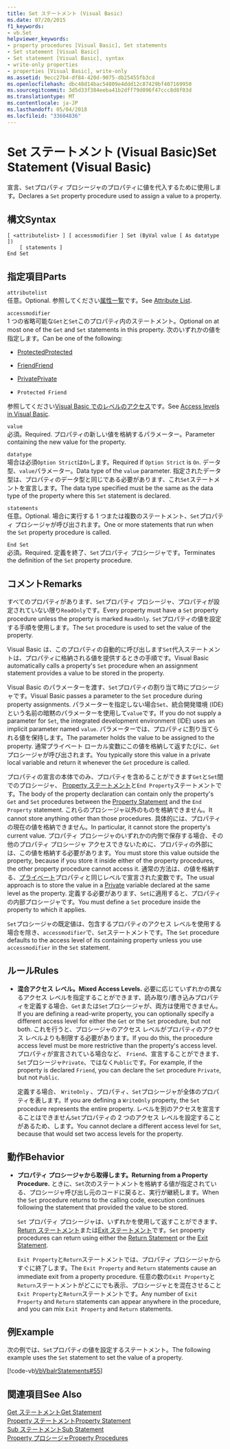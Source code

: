 ```yaml
---
title: Set ステートメント (Visual Basic)
ms.date: 07/20/2015
f1_keywords:
- vb.Set
helpviewer_keywords:
- property procedures [Visual Basic], Set statements
- Set statement [Visual Basic]
- Set statement [Visual Basic], syntax
- write-only properties
- properties [Visual Basic], write-only
ms.assetid: 9ecc27b4-df84-420d-9075-db25455fb3cd
ms.openlocfilehash: dbc48d14bac54809e4ddd12c87429bf407169950
ms.sourcegitcommit: 3d5d33f384eeba41b2dff79d096f47ccc8d8f03d
ms.translationtype: MT
ms.contentlocale: ja-JP
ms.lasthandoff: 05/04/2018
ms.locfileid: "33604836"
---
```

# <a name="set-statement-visual-basic"></a><span data-ttu-id="6f8b5-102">Set ステートメント (Visual Basic)</span><span class="sxs-lookup"><span data-stu-id="6f8b5-102">Set Statement (Visual Basic)</span></span>
<span data-ttu-id="6f8b5-103">宣言、`Set`プロパティ プロシージャのプロパティに値を代入するために使用します。</span><span class="sxs-lookup"><span data-stu-id="6f8b5-103">Declares a `Set` property procedure used to assign a value to a property.</span></span>  
  
## <a name="syntax"></a><span data-ttu-id="6f8b5-104">構文</span><span class="sxs-lookup"><span data-stu-id="6f8b5-104">Syntax</span></span>  
  
```  
[ <attributelist> ] [ accessmodifier ] Set (ByVal value [ As datatype ])  
    [ statements ]  
End Set  
```  
  
## <a name="parts"></a><span data-ttu-id="6f8b5-105">指定項目</span><span class="sxs-lookup"><span data-stu-id="6f8b5-105">Parts</span></span>  
 `attributelist`  
 <span data-ttu-id="6f8b5-106">任意。</span><span class="sxs-lookup"><span data-stu-id="6f8b5-106">Optional.</span></span> <span data-ttu-id="6f8b5-107">参照してください[属性一覧](../../../visual-basic/language-reference/statements/attribute-list.md)です。</span><span class="sxs-lookup"><span data-stu-id="6f8b5-107">See [Attribute List](../../../visual-basic/language-reference/statements/attribute-list.md).</span></span>  
  
 `accessmodifier`  
 <span data-ttu-id="6f8b5-108">1 つの省略可能な`Get`と`Set`このプロパティ内のステートメント。</span><span class="sxs-lookup"><span data-stu-id="6f8b5-108">Optional on at most one of the `Get` and `Set` statements in this property.</span></span> <span data-ttu-id="6f8b5-109">次のいずれかの値を指定します。</span><span class="sxs-lookup"><span data-stu-id="6f8b5-109">Can be one of the following:</span></span>  
  
-   [<span data-ttu-id="6f8b5-110">Protected</span><span class="sxs-lookup"><span data-stu-id="6f8b5-110">Protected</span></span>](../../../visual-basic/language-reference/modifiers/protected.md)  
  
-   [<span data-ttu-id="6f8b5-111">Friend</span><span class="sxs-lookup"><span data-stu-id="6f8b5-111">Friend</span></span>](../../../visual-basic/language-reference/modifiers/friend.md)  
  
-   [<span data-ttu-id="6f8b5-112">Private</span><span class="sxs-lookup"><span data-stu-id="6f8b5-112">Private</span></span>](../../../visual-basic/language-reference/modifiers/private.md)  
  
-   `Protected Friend`  
  
 <span data-ttu-id="6f8b5-113">参照してください[Visual Basic でのレベルのアクセス](../../../visual-basic/programming-guide/language-features/declared-elements/access-levels.md)です。</span><span class="sxs-lookup"><span data-stu-id="6f8b5-113">See [Access levels in Visual Basic](../../../visual-basic/programming-guide/language-features/declared-elements/access-levels.md).</span></span>  
  
 `value`  
 <span data-ttu-id="6f8b5-114">必須。</span><span class="sxs-lookup"><span data-stu-id="6f8b5-114">Required.</span></span> <span data-ttu-id="6f8b5-115">プロパティの新しい値を格納するパラメーター。</span><span class="sxs-lookup"><span data-stu-id="6f8b5-115">Parameter containing the new value for the property.</span></span>  
  
 `datatype`  
 <span data-ttu-id="6f8b5-116">場合は必須`Option Strict`は`On`します。</span><span class="sxs-lookup"><span data-stu-id="6f8b5-116">Required if `Option Strict` is `On`.</span></span> <span data-ttu-id="6f8b5-117">データ型、`value`パラメーター。</span><span class="sxs-lookup"><span data-stu-id="6f8b5-117">Data type of the `value` parameter.</span></span> <span data-ttu-id="6f8b5-118">指定されたデータ型は、プロパティのデータ型と同じである必要があります、これ`Set`ステートメントを宣言します。</span><span class="sxs-lookup"><span data-stu-id="6f8b5-118">The data type specified must be the same as the data type of the property where this `Set` statement is declared.</span></span>  
  
 `statements`  
 <span data-ttu-id="6f8b5-119">任意。</span><span class="sxs-lookup"><span data-stu-id="6f8b5-119">Optional.</span></span> <span data-ttu-id="6f8b5-120">場合に実行する 1 つまたは複数のステートメント、`Set`プロパティ プロシージャが呼び出されます。</span><span class="sxs-lookup"><span data-stu-id="6f8b5-120">One or more statements that run when the `Set` property procedure is called.</span></span>  
  
 `End Set`  
 <span data-ttu-id="6f8b5-121">必須。</span><span class="sxs-lookup"><span data-stu-id="6f8b5-121">Required.</span></span> <span data-ttu-id="6f8b5-122">定義を終了、`Set`プロパティ プロシージャです。</span><span class="sxs-lookup"><span data-stu-id="6f8b5-122">Terminates the definition of the `Set` property procedure.</span></span>  
  
## <a name="remarks"></a><span data-ttu-id="6f8b5-123">コメント</span><span class="sxs-lookup"><span data-stu-id="6f8b5-123">Remarks</span></span>  
 <span data-ttu-id="6f8b5-124">すべてのプロパティがあります、`Set`プロパティ プロシージャ、プロパティが設定されていない限り`ReadOnly`です。</span><span class="sxs-lookup"><span data-stu-id="6f8b5-124">Every property must have a `Set` property procedure unless the property is marked `ReadOnly`.</span></span> <span data-ttu-id="6f8b5-125">`Set`プロパティの値を設定する手順を使用します。</span><span class="sxs-lookup"><span data-stu-id="6f8b5-125">The `Set` procedure is used to set the value of the property.</span></span>  
  
 <span data-ttu-id="6f8b5-126">Visual Basic は、このプロパティの自動的に呼び出します`Set`代入ステートメントは、プロパティに格納される値を提供するときの手順です。</span><span class="sxs-lookup"><span data-stu-id="6f8b5-126">Visual Basic automatically calls a property's `Set` procedure when an assignment statement provides a value to be stored in the property.</span></span>  
  
 <span data-ttu-id="6f8b5-127">Visual Basic のパラメーターを渡す、`Set`プロパティの割り当て時にプロシージャです。</span><span class="sxs-lookup"><span data-stu-id="6f8b5-127">Visual Basic passes a parameter to the `Set` procedure during property assignments.</span></span> <span data-ttu-id="6f8b5-128">パラメーターを指定しない場合`Set`、統合開発環境 (IDE) という名前の暗黙のパラメーターを使用して`value`です。</span><span class="sxs-lookup"><span data-stu-id="6f8b5-128">If you do not supply a parameter for `Set`, the integrated development environment (IDE) uses an implicit parameter named `value`.</span></span> <span data-ttu-id="6f8b5-129">パラメーターでは、プロパティに割り当てられる値を保持します。</span><span class="sxs-lookup"><span data-stu-id="6f8b5-129">The parameter holds the value to be assigned to the property.</span></span> <span data-ttu-id="6f8b5-130">通常プライベート ローカル変数にこの値を格納して返すたびに、`Get`プロシージャが呼び出されます。</span><span class="sxs-lookup"><span data-stu-id="6f8b5-130">You typically store this value in a private local variable and return it whenever the `Get` procedure is called.</span></span>  
  
 <span data-ttu-id="6f8b5-131">プロパティの宣言の本体でのみ、プロパティを含めることができます`Get`と`Set`間でのプロシージャ、 [Property ステートメント](../../../visual-basic/language-reference/statements/property-statement.md)と`End Property`ステートメントです。</span><span class="sxs-lookup"><span data-stu-id="6f8b5-131">The body of the property declaration can contain only the property's `Get` and `Set` procedures between the [Property Statement](../../../visual-basic/language-reference/statements/property-statement.md) and the `End Property` statement.</span></span> <span data-ttu-id="6f8b5-132">これらのプロシージャ以外のものを格納できません。</span><span class="sxs-lookup"><span data-stu-id="6f8b5-132">It cannot store anything other than those procedures.</span></span> <span data-ttu-id="6f8b5-133">具体的には、プロパティの現在の値を格納できません。</span><span class="sxs-lookup"><span data-stu-id="6f8b5-133">In particular, it cannot store the property's current value.</span></span> <span data-ttu-id="6f8b5-134">プロパティ プロシージャのいずれかの内側で保存する場合、その他のプロパティ プロシージャ アクセスできないために、プロパティの外部には、この値を格納する必要があります。</span><span class="sxs-lookup"><span data-stu-id="6f8b5-134">You must store this value outside the property, because if you store it inside either of the property procedures, the other property procedure cannot access it.</span></span> <span data-ttu-id="6f8b5-135">通常の方法は、の値を格納する、[プライベート](../../../visual-basic/language-reference/modifiers/private.md)プロパティと同じレベルで宣言された変数です。</span><span class="sxs-lookup"><span data-stu-id="6f8b5-135">The usual approach is to store the value in a [Private](../../../visual-basic/language-reference/modifiers/private.md) variable declared at the same level as the property.</span></span> <span data-ttu-id="6f8b5-136">定義する必要があります、`Set`に適用すると、プロパティの内部プロシージャです。</span><span class="sxs-lookup"><span data-stu-id="6f8b5-136">You must define a `Set` procedure inside the property to which it applies.</span></span>  
  
 <span data-ttu-id="6f8b5-137">`Set`プロシージャの既定値は、包含するプロパティのアクセス レベルを使用する場合を除き、`accessmodifier`で、`Set`ステートメントです。</span><span class="sxs-lookup"><span data-stu-id="6f8b5-137">The `Set` procedure defaults to the access level of its containing property unless you use `accessmodifier` in the `Set` statement.</span></span>  
  
## <a name="rules"></a><span data-ttu-id="6f8b5-138">ルール</span><span class="sxs-lookup"><span data-stu-id="6f8b5-138">Rules</span></span>  
  
-   <span data-ttu-id="6f8b5-139">**混合アクセス レベル。**</span><span class="sxs-lookup"><span data-stu-id="6f8b5-139">**Mixed Access Levels.**</span></span> <span data-ttu-id="6f8b5-140">必要に応じていずれかの異なるアクセス レベルを指定することができます、読み取り/書き込みプロパティを定義する場合、`Get`または`Set`プロシージャが、両方は使用できません。</span><span class="sxs-lookup"><span data-stu-id="6f8b5-140">If you are defining a read-write property, you can optionally specify a different access level for either the `Get` or the `Set` procedure, but not both.</span></span> <span data-ttu-id="6f8b5-141">これを行うと、プロシージャのアクセス レベルがプロパティのアクセス レベルよりも制限する必要があります。</span><span class="sxs-lookup"><span data-stu-id="6f8b5-141">If you do this, the procedure access level must be more restrictive than the property's access level.</span></span> <span data-ttu-id="6f8b5-142">プロパティが宣言されている場合など、 `Friend`、宣言することができます、`Set`プロシージャ`Private`、ではなく`Public`です。</span><span class="sxs-lookup"><span data-stu-id="6f8b5-142">For example, if the property is declared `Friend`, you can declare the `Set` procedure `Private`, but not `Public`.</span></span>  
  
     <span data-ttu-id="6f8b5-143">定義する場合、 `WriteOnly` 、プロパティ、`Set`プロシージャが全体のプロパティを表します。</span><span class="sxs-lookup"><span data-stu-id="6f8b5-143">If you are defining a `WriteOnly` property, the `Set` procedure represents the entire property.</span></span> <span data-ttu-id="6f8b5-144">レベルを別のアクセスを宣言することはできません`Set`プロパティの 2 つのアクセス レベルを設定することがあるため、します。</span><span class="sxs-lookup"><span data-stu-id="6f8b5-144">You cannot declare a different access level for `Set`, because that would set two access levels for the property.</span></span>  
  
## <a name="behavior"></a><span data-ttu-id="6f8b5-145">動作</span><span class="sxs-lookup"><span data-stu-id="6f8b5-145">Behavior</span></span>  
  
-   <span data-ttu-id="6f8b5-146">**プロパティ プロシージャから取得します。**</span><span class="sxs-lookup"><span data-stu-id="6f8b5-146">**Returning from a Property Procedure.**</span></span> <span data-ttu-id="6f8b5-147">ときに、`Set`次のステートメントを格納する値が指定されている、プロシージャ呼び出し元のコードに戻ると、実行が継続します。</span><span class="sxs-lookup"><span data-stu-id="6f8b5-147">When the `Set` procedure returns to the calling code, execution continues following the statement that provided the value to be stored.</span></span>  
  
     <span data-ttu-id="6f8b5-148">`Set` プロパティ プロシージャは、いずれかを使用して返すことができます、 [Return ステートメント](../../../visual-basic/language-reference/statements/return-statement.md)または[Exit ステートメント](../../../visual-basic/language-reference/statements/exit-statement.md)です。</span><span class="sxs-lookup"><span data-stu-id="6f8b5-148">`Set` property procedures can return using either the [Return Statement](../../../visual-basic/language-reference/statements/return-statement.md) or the [Exit Statement](../../../visual-basic/language-reference/statements/exit-statement.md).</span></span>  
  
     <span data-ttu-id="6f8b5-149">`Exit Property`と`Return`ステートメントでは、プロパティ プロシージャからすぐに終了します。</span><span class="sxs-lookup"><span data-stu-id="6f8b5-149">The `Exit Property` and `Return` statements cause an immediate exit from a property procedure.</span></span> <span data-ttu-id="6f8b5-150">任意の数の`Exit Property`と`Return`ステートメントがどこにでも表示、プロシージャとを混在させること`Exit Property`と`Return`ステートメントです。</span><span class="sxs-lookup"><span data-stu-id="6f8b5-150">Any number of `Exit Property` and `Return` statements can appear anywhere in the procedure, and you can mix `Exit Property` and `Return` statements.</span></span>  
  
## <a name="example"></a><span data-ttu-id="6f8b5-151">例</span><span class="sxs-lookup"><span data-stu-id="6f8b5-151">Example</span></span>  
 <span data-ttu-id="6f8b5-152">次の例では、`Set`プロパティの値を設定するステートメント。</span><span class="sxs-lookup"><span data-stu-id="6f8b5-152">The following example uses the `Set` statement to set the value of a property.</span></span>  
  
 [!code-vb[VbVbalrStatements#55](../../../visual-basic/language-reference/error-messages/codesnippet/VisualBasic/set-statement_1.vb)]  
  
## <a name="see-also"></a><span data-ttu-id="6f8b5-153">関連項目</span><span class="sxs-lookup"><span data-stu-id="6f8b5-153">See Also</span></span>  
 [<span data-ttu-id="6f8b5-154">Get ステートメント</span><span class="sxs-lookup"><span data-stu-id="6f8b5-154">Get Statement</span></span>](../../../visual-basic/language-reference/statements/get-statement.md)  
 [<span data-ttu-id="6f8b5-155">Property ステートメント</span><span class="sxs-lookup"><span data-stu-id="6f8b5-155">Property Statement</span></span>](../../../visual-basic/language-reference/statements/property-statement.md)  
 [<span data-ttu-id="6f8b5-156">Sub ステートメント</span><span class="sxs-lookup"><span data-stu-id="6f8b5-156">Sub Statement</span></span>](../../../visual-basic/language-reference/statements/sub-statement.md)  
 [<span data-ttu-id="6f8b5-157">Property プロシージャ</span><span class="sxs-lookup"><span data-stu-id="6f8b5-157">Property Procedures</span></span>](../../../visual-basic/programming-guide/language-features/procedures/property-procedures.md)
